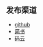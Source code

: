 ## 发布渠道
- [github](https://github.com/wanglele16/myPromise/blob/master/tcp.md)
- [简书](https://www.jianshu.com/p/300e5725b3c5)
- [码云](https://gitee.com/lele16/myPromise/blob/master/tcp.md)